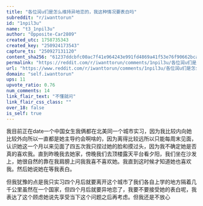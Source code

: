 ```yaml
---
title: "各位润u们是怎么维持异地恋的，我这种情况要表白吗"
subreddit: "r/iwanttorun"
id: "1npil3u"
name: "t3_1npil3u"
author: "Opposite-Car2809"
created_utc: 1758735343
created_key: "250924173543"
capture_ts: "250927131120"
content_sha256: "61237ddcbfc00ac7f41e964243e991fd4869a41f53e76f90662bca94d5c35d7f"
permalink: "https://reddit.com/r/iwanttorun/comments/1npil3u/各位润u们是怎么维持异地恋的我这种情况要表白吗/"
url: "https://www.reddit.com/r/iwanttorun/comments/1npil3u/各位润u们是怎么维持异地恋的我这种情况要表白吗/"
domain: "self.iwanttorun"
ups: 11
upvote_ratio: 0.76
num_comments: 14
link_flair_text: "不懂就问"
link_flair_css_class: ""
over_18: false
is_self: true
---
```


<div class="md">

我目前正在date一个中国女生我俩都在北美同一个城市实习，因为我比较内向她比较外向所以一直都是她主导约会啊啥的，因为离得比较远所以只能每周末见面，认识她这一个月以来见面了四五次我只捏过她的脸和摸过头，因为我不确定她是否真的喜欢我。直到昨晚我去她家，傍晚我们去顶楼露天平台看夕阳，我们坐在沙发上，她很自然的靠在我肩膀上问我我喜不喜欢她。我直到这时候才知道她也喜欢我。然后她说她在等我表白。

但我犹豫的点是我只实习四个月后就要离开这个城市了我们各自上学的地方隔着几千公里虽然在一个国家，但四个月后就要异地恋了，我要不要接受她的表白呢，我表达了这个顾虑她说先享受当下这个问题之后再考虑。但我还是不放心

</div>
